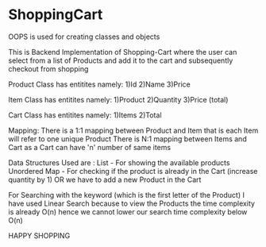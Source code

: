 # ShoppingCart

OOPS is used for creating classes and objects

This is Backend Implementation of Shopping-Cart where the user can select from a list of Products and add it to the cart and subsequently checkout from shopping

Product Class has entitites namely: 
1)Id 
2)Name 
3)Price 

Item Class has entitites namely:
1)Product 
2)Quantity 
3)Price (total) 

Cart Class has entitites namely:
1)Items 
2)Total 

Mapping: 
There is a 1:1 mapping between Product and Item that is each Item will refer to one unique Product 
There is N:1 mapping between Items and Cart as a Cart can have 'n' number of same items 

Data Structures Used are : 
List - For showing the available products 
Unordered Map - For checking if the product is already in the Cart (increase quantity by 1) OR we have to add a new Product in the Cart 

For Searching with the keyword (which is the first letter of the Product) I have used Linear Search because to view the Products the time complexity is already O(n) hence we cannot lower our search time complexity below O(n) 

HAPPY SHOPPING
